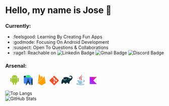 <!--
**sven-tripikal/sven-tripikal** is a ✨ _special_ ✨ repository because its `README.md` (this file) appears on your GitHub profile.
-->
# Hello, my name is Jose 👋

### Currently:
- :feelsgood: Learning By Creating Fun Apps
- :godmode: Focusing On Android Development
- :suspect: Open To Questions & Collaborations
- :rage1: Reachable on
![Linkedin Badge](https://img.shields.io/badge/-Linkedin-blue?style=plastic&logo=Linkedin&logoColor=white)
![Gmail Badge](https://img.shields.io/badge/-Gmail-red?style=plastic&logo=Gmail&logoColor=white)
![Discord Badge](https://img.shields.io/badge/Discord-Purple?style=plastic&logo=Discord&logoColor=%23ffffff&color=%235865f2)

### Arsenal:
<p>
&nbsp;&nbsp;
<img src="https://github.com/devicons/devicon/blob/master/icons/android/android-original.svg" title="Android" alt="Android" width="35" height="35"/>&nbsp;
<img src="https://github.com/devicons/devicon/blob/master/icons/androidstudio/androidstudio-original.svg" title="Android Studio" alt="Android Studio" width="35" height="35"/>&nbsp;
<img src="https://github.com/devicons/devicon/blob/master/icons/firebase/firebase-plain.svg" title="Firebase" alt="Firebase" width="35" height="35"/>&nbsp;
<img src="https://github.com/devicons/devicon/blob/master/icons/git/git-original.svg" title="Git" alt="Git" width="30" height="30"/>&nbsp;
<img src="https://github.com/devicons/devicon/blob/master/icons/gradle/gradle-original.svg" title="Gradle" alt="Gradle" width="35" height="35"/>&nbsp;
<img src="https://github.com/devicons/devicon/blob/master/icons/java/java-original.svg" title="Java" alt="Java" width="35" height="35"/>&nbsp;
<img src="https://github.com/devicons/devicon/blob/master/icons/kotlin/kotlin-original.svg" title="Kotlin" alt="Kotlin" width="30" height="30"/>&nbsp;
</p>

![Top Langs](https://github-readme-stats.vercel.app/api/top-langs/?username=sven-tripikal&layout=compact&theme=radical&custom_title=&nbsp;&nbsp;&nbsp;&nbsp;&nbsp;&nbsp;&nbsp;&nbsp;Most&nbsp;Used&nbsp;Languages&card_width=310)  
![GitHub Stats](https://github-readme-stats.vercel.app/api?username=sven-tripikal&hide=contribs,prs&show_icons=true&theme=radical&card_width=495&custom_title=&nbsp;&nbsp;&nbsp;&nbsp;&nbsp;&nbsp;&nbsp;&nbsp;&nbsp;&nbsp;&nbsp;&nbsp;&nbsp;&nbsp;&nbsp;&nbsp;&nbsp;&nbsp;&nbsp;&nbsp;&nbsp;&nbsp;&nbsp;&nbsp;&nbsp;&nbsp;&nbsp;&nbsp;&nbsp;&nbsp;&nbsp;&nbsp;&nbsp;&nbsp;&nbsp;Github&nbsp;Stats)  
<!-- [![GitHub Streak](https://github-readme-streak-stats-iota-seven.vercel.app?user=sven-tripikal&theme=radical&date_format=j%20M%5B%20Y%5D&fire=00DEDE&ring=F8007C&currStreakNum=FFFF00&currStreakLabel=AB80D5&sideNums=B1D8FF&sideLabels=FFB1D8&dates=B1FFD8)](https://git.io/streak-stats) -->

